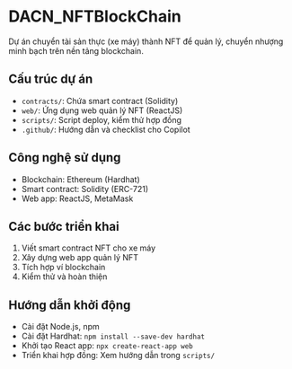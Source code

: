 # DACN_NFTBlockChain

Dự án chuyển tài sản thực (xe máy) thành NFT để quản lý, chuyển nhượng minh bạch trên nền tảng blockchain.

## Cấu trúc dự án
- `contracts/`: Chứa smart contract (Solidity)
- `web/`: Ứng dụng web quản lý NFT (ReactJS)
- `scripts/`: Script deploy, kiểm thử hợp đồng
- `.github/`: Hướng dẫn và checklist cho Copilot

## Công nghệ sử dụng
- Blockchain: Ethereum (Hardhat)
- Smart contract: Solidity (ERC-721)
- Web app: ReactJS, MetaMask

## Các bước triển khai
1. Viết smart contract NFT cho xe máy
2. Xây dựng web app quản lý NFT
3. Tích hợp ví blockchain
4. Kiểm thử và hoàn thiện

## Hướng dẫn khởi động
- Cài đặt Node.js, npm
- Cài đặt Hardhat: `npm install --save-dev hardhat`
- Khởi tạo React app: `npx create-react-app web`
- Triển khai hợp đồng: Xem hướng dẫn trong `scripts/`
